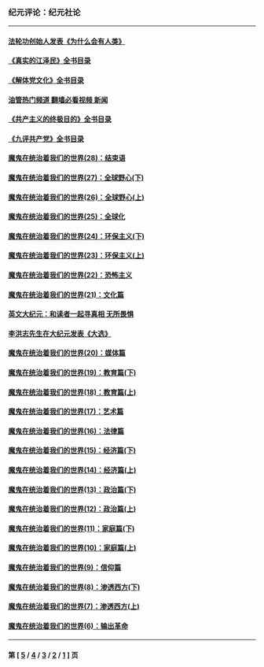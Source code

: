 ### 纪元评论：纪元社论
---
#### [法轮功创始人发表《为什么会有人类》](../../pages/nsc422/n13912117.md?03060330) 
#### [《真实的江泽民》全书目录](../../pages/nsc422/n13721399.md?03060330) 
#### [《解体党文化》全书目录](../../pages/nsc422/n13721157.md?03060330) 
#### [油管热门频道 翻墙必看视频 新闻](ok?03060330)
#### [《共产主义的终极目的》全书目录](../../pages/nsc422/n13721048.md?03060330) 
#### [《九评共产党》全书目录](../../pages/nsc422/n13708085.md?03060330) 
#### [魔鬼在统治着我们的世界(28)：结束语](../../pages/nsc422/n10936246.md?03060330) 
#### [魔鬼在统治着我们的世界(27)：全球野心(下)](../../pages/nsc422/n10928319.md?03060330) 
#### [魔鬼在统治着我们的世界(26)：全球野心(上)](../../pages/nsc422/n10900318.md?03060330) 
#### [魔鬼在统治着我们的世界(25)：全球化](../../pages/nsc422/n10788205.md?03060330) 
#### [魔鬼在统治着我们的世界(24)：环保主义(下)](../../pages/nsc422/n10695307.md?03060330) 
#### [魔鬼在统治着我们的世界(23)：环保主义(上)](../../pages/nsc422/n10688613.md?03060330) 
#### [魔鬼在统治着我们的世界(22)：恐怖主义](../../pages/nsc422/n10614727.md?03060330) 
#### [魔鬼在统治着我们的世界(21)：文化篇](../../pages/nsc422/n10597706.md?03060330) 
#### [英文大纪元：和读者一起寻真相 无所畏惧](../../pages/nsc422/n12542027.md?03060330) 
#### [李洪志先生在大纪元发表《大选》](../../pages/nsc422/n12534746.md?03060330) 
#### [魔鬼在统治着我们的世界(20)：媒体篇](../../pages/nsc422/n10586579.md?03060330) 
#### [魔鬼在统治着我们的世界(19)：教育篇(下)](../../pages/nsc422/n10564808.md?03060330) 
#### [魔鬼在统治着我们的世界(18)：教育篇(上)](../../pages/nsc422/n10526970.md?03060330) 
#### [魔鬼在统治着我们的世界(17)：艺术篇](../../pages/nsc422/n10499093.md?03060330) 
#### [魔鬼在统治着我们的世界(16)：法律篇](../../pages/nsc422/n10485969.md?03060330) 
#### [魔鬼在统治着我们的世界(15)：经济篇(下)](../../pages/nsc422/n10469975.md?03060330) 
#### [魔鬼在统治着我们的世界(14)：经济篇(上)](../../pages/nsc422/n10457370.md?03060330) 
#### [魔鬼在统治着我们的世界(13)：政治篇(下)](../../pages/nsc422/n10448270.md?03060330) 
#### [魔鬼在统治着我们的世界(12)：政治篇(上)](../../pages/nsc422/n10444576.md?03060330) 
#### [魔鬼在统治着我们的世界(11)：家庭篇(下)](../../pages/nsc422/n10440961.md?03060330) 
#### [魔鬼在统治着我们的世界(10)：家庭篇(上)](../../pages/nsc422/n10435448.md?03060330) 
#### [魔鬼在统治着我们的世界(9)：信仰篇](../../pages/nsc422/n10432159.md?03060330) 
#### [魔鬼在统治着我们的世界(8)：渗透西方(下)](../../pages/nsc422/n10429603.md?03060330) 
#### [魔鬼在统治着我们的世界(7)：渗透西方(上)](../../pages/nsc422/n10426013.md?03060330) 
#### [魔鬼在统治着我们的世界(6)：输出革命](../../pages/nsc422/n10421536.md?03060330) 

---
#### 第 [ [5](./5.md?03060330) / [4](./4.md?03060330) / [3](./3.md?03060330) / [2](./2.md?03060330) / [1](./1.md?03060330) ] 页
